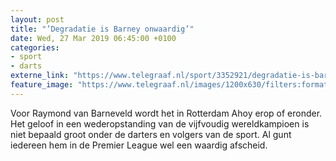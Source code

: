 ```yaml
---
layout: post
title: "’Degradatie is Barney onwaardig’"
date: Wed, 27 Mar 2019 06:45:00 +0100
categories: 
- sport 
- darts 
externe_link: "https://www.telegraaf.nl/sport/3352921/degradatie-is-barney-onwaardig"
feature_image: "https://www.telegraaf.nl/images/1200x630/filters:format(jpeg):quality(80)/cdn-kiosk-api.telegraaf.nl/bc76dda4-500a-11e9-851a-0218eaf05005.jpg"
---
```


<p class="intro">Voor Raymond van Barneveld wordt het in Rotterdam Ahoy erop of eronder. Het geloof in een wederopstanding van de vijfvoudig wereldkampioen is niet bepaald groot onder de darters en volgers van de sport. Al gunt iedereen hem in de Premier League wel een waardig afscheid.</p>
